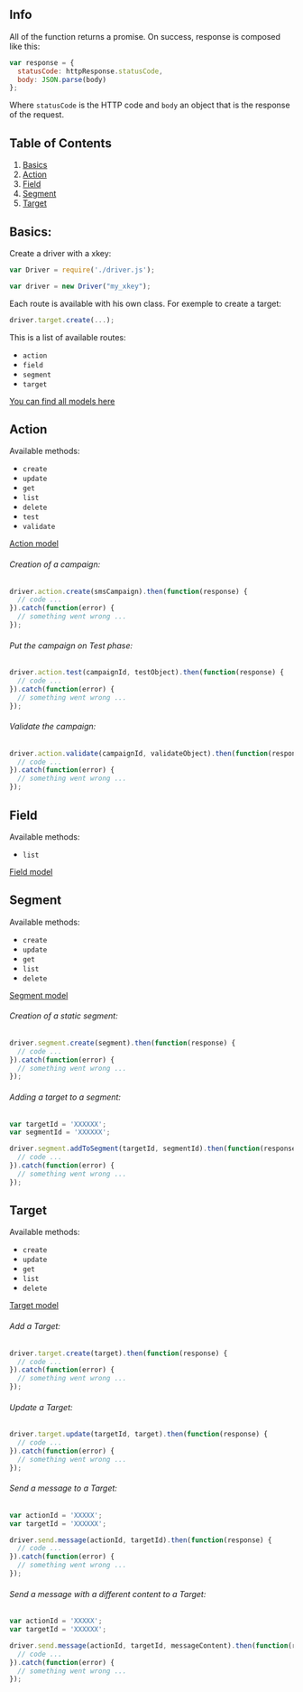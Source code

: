 Info
--

All of the function returns a promise. On success, response is composed like this:

```javascript
var response = {
  statusCode: httpResponse.statusCode,
  body: JSON.parse(body)
};
```

Where `statusCode` is the HTTP code and `body` an object that is the response of the request.

## Table of Contents

  1. [Basics](#Basics)
  1. [Action](#Action)
  1. [Field](#Field)
  1. [Segment](#Segment)
  1. [Target](#Target)

## Basics:

Create a driver with a xkey:
```javascript
var Driver = require('./driver.js');

var driver = new Driver("my_xkey");
```

Each route is available with his own class. For exemple to create a target:
```javascript
driver.target.create(...);
```
This is a list of available routes:
  + `action`
  + `field`
  + `segment`
  + `target`

[You can find all models here](../../docs/en/models.md)

## Action

Available methods:
  + `create`
  + `update`
  + `get`
  + `list`
  + `delete`
  + `test`
  + `validate`

[Action model](../../docs/en/models.md#Action)

###### Creation of a campaign:

```javascript
driver.action.create(smsCampaign).then(function(response) {
  // code ...
}).catch(function(error) {
  // something went wrong ...
});
```

###### Put the campaign on Test phase:

```javascript
driver.action.test(campaignId, testObject).then(function(response) {
  // code ...
}).catch(function(error) {
  // something went wrong ...
});
```

###### Validate the campaign:

```javascript
driver.action.validate(campaignId, validateObject).then(function(response) {
  // code ...
}).catch(function(error) {
  // something went wrong ...
});
```

## Field

Available methods:
  + `list`

[Field model](../../docs/en/models.md#Field)

## Segment

Available methods:
  + `create`
  + `update`
  + `get`
  + `list`
  + `delete`

[Segment model](../../docs/en/models.md#Segment)

###### Creation of a static segment:

```javascript
driver.segment.create(segment).then(function(response) {
  // code ...
}).catch(function(error) {
  // something went wrong ...
});
```

###### Adding a target to a segment:

```javascript
var targetId = 'XXXXXX';
var segmentId = 'XXXXXX';

driver.segment.addToSegment(targetId, segmentId).then(function(response) {
  // code ...
}).catch(function(error) {
  // something went wrong ...
});
```

## Target

Available methods:
  + `create`
  + `update`
  + `get`
  + `list`
  + `delete`

[Target model](../../docs/en/models.md#Target)

###### Add a Target:

```javascript
driver.target.create(target).then(function(response) {
  // code ...
}).catch(function(error) {
  // something went wrong ...
});
```

###### Update a Target:

```javascript
driver.target.update(targetId, target).then(function(response) {
  // code ...
}).catch(function(error) {
  // something went wrong ...
});
```

###### Send a message to a Target:

```javascript
var actionId = 'XXXXX';
var targetId = 'XXXXXX';

driver.send.message(actionId, targetId).then(function(response) {
  // code ...
}).catch(function(error) {
  // something went wrong ...
});
```

###### Send a message with a different content to a Target:

```javascript
var actionId = 'XXXXX';
var targetId = 'XXXXXX';

driver.send.message(actionId, targetId, messageContent).then(function(response) {
  // code ...
}).catch(function(error) {
  // something went wrong ...
});
```
